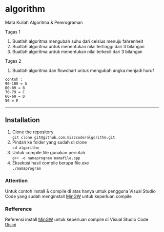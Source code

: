 # algorithm
Mata Kuliah Algoritma & Pemrograman

Tugas 1 
1. Buatlah algoritma mengubah suhu dari celsius menuju fahrenheit
2. Buatlah algoritma untuk menentukan nilai tertinggi dari 3 bilangan
3. Buatlah algoritma untuk menentukan nilai terkecil dari 3 bilangan

Tugas 2
1. Buatlah algoritma dan flowchart untuk mengubah angka menjadi huruf
```
contoh :
90-100 = A
80-89 = B
70-79 = C
60-69 = D
50 = E
```

<hr>

## Installation
1. Clone the repository <br> ```git clone git@github.com:mizzcode/algorithm.git```
2. Pindah ke folder yang sudah di clone <br> ```cd algorithm```
3. Untuk compile file gunakan perintah <br> ```g++ -o namaprogram namafile.cpp```
4. Eksekusi hasil compile berupa file.exe <br> ```./namaprogram```

### Attention
Untuk contoh install & compile di atas hanya untuk pengguna Visual Studio Code yang sudah menginstall <a href="https://sourceforge.net/projects/mingw-w64/">MinGW</a> untuk keperluan compile

### Refference
Referensi install <a href="https://sourceforge.net/projects/mingw-w64/">MinGW</a> untuk keperluan compile di Visual Studio Code <a href="https://www.youtube.com/watch?v=KYxLEDF6kjs">Disini</a>
